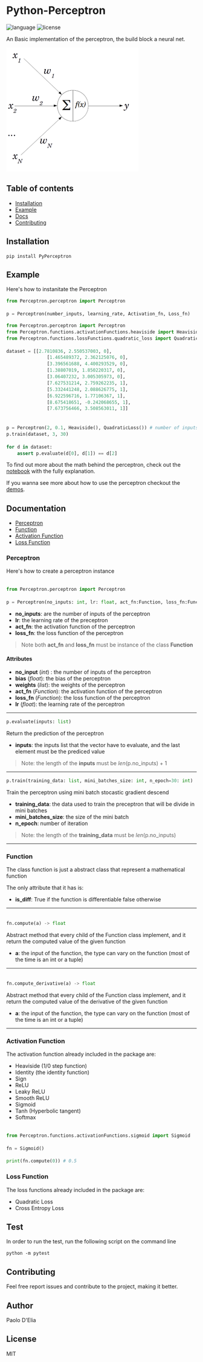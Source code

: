 # Python-Perceptron

![language](https://img.shields.io/badge/language-python-blue)
![license](https://img.shields.io/badge/license-MIT-orange)

An Basic implementation of the perceptron, the build block a neural net.

![perceptron](./assets/img/perceptron_350_328.png)

## Table of contents

- [Installation](#installation)
- [Example](#example)
- [Docs](#documentation)
- [Contributing](#contributing)

## Installation

    pip install PyPerceptron
    
    
## Example

Here's how to instanitate the Perceptron

```python
from Perceptron.perceptron import Perceptron

p = Perceptron(number_inputs, learning_rate, Activation_fn, Loss_fn)
```
    
```python
from Perceptron.perceptron import Perceptron
from Perceptron.functions.activationFunctions.heaviside import Heaviside
from Perceptron.functions.lossFunctions.quadratic_loss import QuadraticLoss

dataset = [[2.7810836, 2.550537003, 0],
               [1.465489372, 2.362125076, 0],
               [3.396561688, 4.400293529, 0],
               [1.38807019, 1.850220317, 0],
               [3.06407232, 3.005305973, 0],
               [7.627531214, 2.759262235, 1],
               [5.332441248, 2.088626775, 1],
               [6.922596716, 1.77106367, 1],
               [8.675418651, -0.242068655, 1],
               [7.673756466, 3.508563011, 1]]


p = Perceptron(2, 0.1, Heaviside(), QuadraticLoss()) # number of inputs, learning rate, activation function, loss funciton
p.train(dataset, 3, 30)

for d in dataset:
    assert p.evaluate(d[0], d[1]) == d[2]

```

To find out more about the math behind the perceptron, check out the [notebook](./demo/What_is_a_perceptron.ipynb) with the fully explanation.

If you wanna see more about how to use the perceptron checkout the [demos](./demo).

## Documentation

- [Perceptron](#perceptron) 
- [Function](#function)
- [Activation Function](#activation-function)
- [Loss Function](#loss-function)

### Perceptron

Here's how to create a perceptron instance

```python

from Perceptron.perceptron import Perceptron

p = Perceptron(no_inputs: int, lr: float, act_fn:Function, loss_fn:Function)

```
- **no_inputs**: are the number of inputs of the perceptron
- **lr**: the learning rate of the preceptron
- **act_fn**: the activation function of the perceptron
- **loss_fn**: the loss function of the perceptron

> Note both **act_fn** and **loss_fn** must be instance of the class **Function**

#### Attributes

- **no_input** (*int*) : the number of inputs of the perceptron
- **bias** (*float*): the bias of the perceptron
- **weights** (*list*): the weights of the perceptron
- **act_fn** (*Function*): the activation function of the perceptron
- **loss_fn** (*Function*): the loss function of the perceptron
- **lr** (*float*): the learning rate of the perceptron

---

```python
p.evaluate(inputs: list)
```

Return the prediction of the perceptron
- **inputs**: the inputs list that the vector have to evaluate, and the last element must be the prediced value

> Note: the length of the **inputs** must be *len*(p.no_inputs) + 1  
---

```python
p.train(training_data: list, mini_batches_size: int, n_epoch=30: int)
```

Train the perceptron using mini batch stocastic gradient descend

- **training_data**: the data used to train the preceptron that will be divide in mini batches
- **mini_batches_size**: the size of the mini batch
- **n_epoch**: number of iteration


> Note: the length of the **training_data** must be *len*(p.no_inputs) 
---

### Function

The class function is just a abstract class that represent a mathematical function

The only attribute that it has is:

- **is_diff**: True if the function is differentiable false otherwise

---

```python

fn.compute(a) -> float

```

Abstract method that every child of the Function class implement, and it return the computed value of the given function

- **a**: the input of the function, the type can vary on the function (most of the time is an int or a tuple)

---


```python

fn.compute_derivative(a) -> float

```

Abstract method that every child of the Function class implement, and it return the computed value of the derivative of the given function

- **a**: the input of the function, the type can vary on the function (most of the time is an int or a tuple)

---

### Activation Function

The activation function already included in the package are:

- Heaviside (1/0 step function)
- Identity (the identity function)
- Sign
- ReLU
- Leaky ReLU
- Smooth ReLU
- Sigmoid
- Tanh (Hyperbolic tangent)
- Softmax

```python

from Perceptron.functions.activationFunctions.sigmoid import Sigmoid

fn = Sigmoid()

print(fn.compute(0)) # 0.5

```

### Loss Function

The loss functions already included in the package are:

- Quadratic Loss
- Cross Entropy Loss

## Test 

In order to run the test, run the following script on the command line

    python -m pytest

## Contributing

Feel free report issues and contribute to the project, making it better.

## Author

Paolo D'Elia

## License 

MIT
